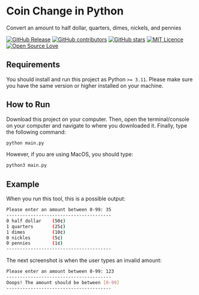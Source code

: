 # Coin Change in Python

Convert an amount to half dollar, quarters, dimes, nickels, and pennies

[![GitHub Release](https://img.shields.io/github/release/umf-iti-100/coin-change-in-python.svg)](https://github.com/umf-iti-100/coin-change-in-python/releases/latest)
[![GitHub contributors](https://img.shields.io/github/contributors/umf-iti-100/coin-change-in-python.svg)](https://github.com/umf-iti-100/coin-change-in-python/graphs/contributors)
[![GitHub stars](https://img.shields.io/github/stars/umf-iti-100/coin-change-in-python.svg)](https://github.com/umf-iti-100/coin-change-in-python)
[![MIT Licence](https://badges.frapsoft.com/os/mit/mit.svg?v=103)](https://opensource.org/licenses/mit-license.php)
[![Open Source Love](https://badges.frapsoft.com/os/v1/open-source.svg?v=103)](https://github.com/ellerbrock/open-source-badges/)

## Requirements

You should install and run this project as Python `>= 3.11`. Please make sure you have the same version or higher installed on your machine.

## How to Run

Download this project on your computer. Then, open the terminal/console on your computer and navigate to where you downloaded it. Finally, type the following command:

```bash
python main.py
```

However, if you are using MacOS, you should type:

```bash
python3 main.py
```

## Example

When you run this tool, this is a possible output:

```sh
Please enter an amount between 0-99: 35
---------------------------------------
0 half dollar    (50¢)
1 quarters       (25¢)
1 dimes          (10¢)
0 nickles        (5¢)
0 pennies        (1¢)
---------------------------------------
```

The next screenshot is when the user types an invalid amount:

```sh
Please enter an amount between 0-99: 123
---------------------------------------
Ooops! The amount should be between [0-99]
---------------------------------------
```

